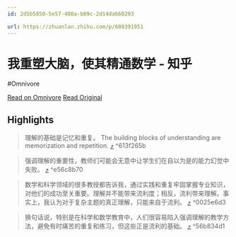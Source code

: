 ```yaml
---
id: 2d5b5850-5e57-480a-b09c-2d14da660293

url: https://zhuanlan.zhihu.com/p/608391951
---
```


# 我重塑大脑，使其精通数学 - 知乎
#Omnivore

[Read on Omnivore](https://omnivore.app/me/-190333070a6)
[Read Original](https://zhuanlan.zhihu.com/p/608391951)

## Highlights

> 理解的基础是记忆和重复。
> The building blocks of understanding are memorization and repetition. [⤴️](https://omnivore.app/me/-190333070a6#613f265b-dc1c-4cbe-9ca7-f9cf68af5814)  ^613f265b

> 强调理解的重要性，教师们可能会无意中让学生们在自以为是的能力幻觉中失败。 [⤴️](https://omnivore.app/me/-190333070a6#e56c8b70-ab9b-44f1-b0cd-e00fa0aa07f0)  ^e56c8b70

> 数学和科学领域的很多教授都告诉我，通过实践和重复牢固掌握专业知识，对他们的成功至关重要。理解并不能带来流利度；相反，流利带来理解。事实上，我认为对于复杂主题的真正理解，只能来自于流利。 [⤴️](https://omnivore.app/me/-190333070a6#0025e6d3-cbfb-4f5a-8fc8-1193cf94a08b)  ^0025e6d3

> 换句话说，特别是在科学和数学教育中，人们很容易陷入强调理解的教学方法，避免有时痛苦的重复和练习，但这些正是流利的基础。 [⤴️](https://omnivore.app/me/-190333070a6#56b834d1-e4d4-44ce-9f56-0fe1bc742151)  ^56b834d1

